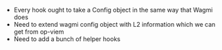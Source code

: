- Every hook ought to take a Config object in the same way that Wagmi does
- Need to extend wagmi config object with L2 information which we can get from op-viem
- Need to add a bunch of helper hooks
